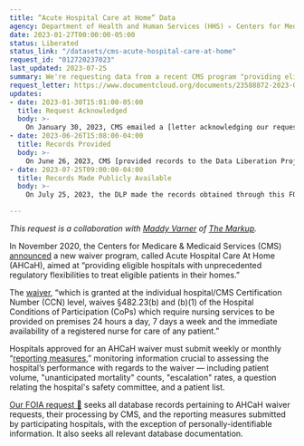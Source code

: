 ```yaml
---
title: “Acute Hospital Care at Home” Data
agency: Department of Health and Human Services (HHS) ▹ Centers for Medicare & Medicaid Services (CMS)
date: 2023-01-27T00:00:00-05:00
status: Liberated
status_link: "/datasets/cms-acute-hospital-care-at-home"
request_id: "012720237023"
last_updated: 2023-07-25
summary: We're requesting data from a recent CMS program "providing eligible hospitals with unprecedented regulatory flexibilities to treat eligible patients in their homes.”
request_letter: https://www.documentcloud.org/documents/23588872-2023-01-27-hhscms-acute-hospital-care-at-home-foia-request-singer-vinevarner
updates:
- date: 2023-01-30T15:01:00-05:00
  title: Request Acknowledged
  body: >-
    On January 30, 2023, CMS emailed a [letter acknowledging our request 📄](https://www.documentcloud.org/documents/23590434-2023-01-30-foia-acknowledgement-letter-fig-02720237023-singer-vine).
- date: 2023-06-26T15:08:00-04:00
  title: Records Provided
  body: >-
    On June 26, 2023, CMS [provided records to the Data Liberation Project 📄](https://www.documentcloud.org/documents/23886069-2023-06-26-partial-release-letter_012720237023), consisting of four spreadsheets corresponding to the requested data, but no records corresponding to the requested documentation. The Data Liberation Project began preparing the records for release.
- date: 2023-07-25T09:00:00-04:00
  title: Records Made Publicly Available
  body: >-
    On July 25, 2023, the DLP made the records obtained through this FOIA request [available to the public](/datasets/cms-acute-hospital-care-at-home), along with DLP-written [documentation](https://docs.google.com/document/d/1QThzzfaGWwq-RDd7fvQpTuUKJozBuQZJiFhcKt1ONX4/edit).

---
```


*This request is a collaboration with [Maddy Varner](https://maddy.zone/) of [The Markup](https://themarkup.org/).*

In November 2020, the Centers for Medicare & Medicaid Services (CMS) [announced](https://www.cms.gov/newsroom/press-releases/cms-announces-comprehensive-strategy-enhance-hospital-capacity-amid-covid-19-surge) a new waiver program, called Acute Hospital Care At Home (AHCaH), aimed at “providing eligible hospitals with unprecedented regulatory flexibilities to treat eligible patients in their homes.”

The [waiver](https://www.reginfo.gov/public/do/PRAViewDocument?ref_nbr=202209-0938-005), “which is granted at the individual hospital/CMS Certification Number (CCN) level, waives §482.23(b) and (b)(1) of the Hospital Conditions of Participation (CoPs) which require nursing services to be provided on premises 24 hours a day, 7 days a week and the immediate availability of a registered nurse for care of any patient.”

Hospitals approved for an AHCaH waiver must submit weekly or monthly “[reporting measures](https://web.archive.org/web/20230124174838/https://qualitynet.cms.gov/acute-hospital-care-at-home/measures),” monitoring information crucial to assessing the hospital’s performance with regards to the waiver — including patient volume, "unanticipated mortality" counts, "escalation" rates, a question relating the hospital's safety committee, and a patient list.

[Our FOIA request 📄](https://www.documentcloud.org/documents/23588872-2023-01-27-hhscms-acute-hospital-care-at-home-foia-request-singer-vinevarner) seeks all database records pertaining to AHCaH waiver requests, their processing by CMS, and the reporting measures submitted by participating hospitals, with the exception of personally-identifiable information. It also seeks all relevant database documentation.
